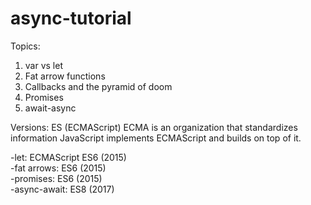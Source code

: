 # async-tutorial

Topics: 
1) var vs let
2) Fat arrow functions
3) Callbacks and the pyramid of doom
4) Promises
5) await-async

Versions:
ES (ECMAScript)
ECMA is an organization that standardizes information
JavaScript implements ECMAScript and builds on top of it.

-let: ECMAScript ES6 (2015)  
-fat arrows: ES6 (2015)  
-promises: ES6 (2015)  
-async-await: ES8 (2017)  
